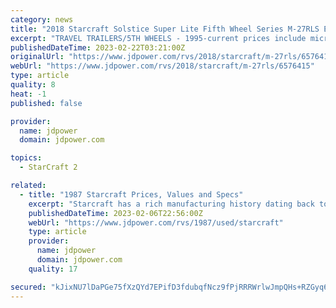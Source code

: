 ```yaml
---
category: news
title: "2018 Starcraft Solstice Super Lite Fifth Wheel Series M-27RLS Equipment: Prices and Specs"
excerpt: "TRAVEL TRAILERS/5TH WHEELS - 1995-current prices include microwave, air conditioner, awning and AM/FM cassette stereo. 1999 Travelstar models reflect a base price only. In addition to what is standard, Solstice models include the Customer Convenience and ..."
publishedDateTime: 2023-02-22T03:21:00Z
originalUrl: "https://www.jdpower.com/rvs/2018/starcraft/m-27rls/6576415"
webUrl: "https://www.jdpower.com/rvs/2018/starcraft/m-27rls/6576415"
type: article
quality: 8
heat: -1
published: false

provider:
  name: jdpower
  domain: jdpower.com

topics:
  - StarCraft 2

related:
  - title: "1987 Starcraft Prices, Values and Specs"
    excerpt: "Starcraft has a rich manufacturing history dating back to 1903 as a producer of farm equipment and later boats. Entering the recreational vehicle marketplace in 1964, Starcraft began producing a folding camping trailer. Eventually, Starcraft added truck ..."
    publishedDateTime: 2023-02-06T22:56:00Z
    webUrl: "https://www.jdpower.com/rvs/1987/used/starcraft"
    type: article
    provider:
      name: jdpower
      domain: jdpower.com
    quality: 17

secured: "kJixNU7lDaPGe75fXzQYd7EPifD3fdubqfNcz9fPjRRRWrlwJmpQHs+RZGyq6zSfREZ/c9S20gJahjp1olIXRwNj9P3NzBZA5xCVqfPIX09KHHRqVzvEX4IxqjKViFo3lrkJM9YF9EWtA53X1DtEv4wJdKZ+8bqipUsMilR+amA8u8xAAtQWK05z0T7ZPpFUpQwskzF+8qJV2TD7NrhK7Yu2d7A1ORAcpNsQeQllhlbKqZEgsMO/29zcqv4cyenyhBKw/ReeKUJP+zJQ5CQxbAx1FjnZMbnvcXmrp0ppP9h4iVS+T5X0UN6AeGNz5BQAX539B2N/n3aYW85MjxAFvgald+vs5ZqxGgErJu4Apq4=;d6TjuiFbs7elQtojBWr0Nw=="
---
```


